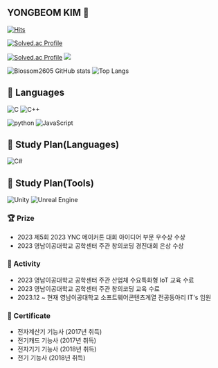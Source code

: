 <div align=left>

## YONGBEOM KIM 🤣
[![Hits](https://hits.seeyoufarm.com/api/count/incr/badge.svg?url=https%3A%2F%2Fgithub.com%2FBlossom2605&count_bg=%2379C83D&title_bg=%23555555&icon=&icon_color=%23E7E7E7&title=hits&edge_flat=false)](https://hits.seeyoufarm.com)

[![Solved.ac
Profile](http://mazassumnida.wtf/api/mini/generate_badge?boj=yule2605)](https://solved.ac/yule2605)

[![Solved.ac Profile](http://mazassumnida.wtf/api/v2/generate_badge?boj=yule2605)](https://solved.ac/yule2605/)
<img src="http://mazandi.herokuapp.com/api?handle=yule2605&theme=dark"/>

![Blossom2605 GitHub stats](https://github-readme-stats.vercel.app/api?username=Blossom2605&theme=dark)
![Top Langs](https://github-readme-stats.vercel.app/api/top-langs/?username=Blossom2605&layout=compact&theme=dark)

## 📖 Languages

![C](https://img.shields.io/badge/C-A8B9CC?logo=C&logoColor=black)
![C++](https://img.shields.io/badge/C%2B%2B-00599C?logo=c%2B%2B)

![python](https://img.shields.io/badge/Python-3776AB?logo=python&logoColor=white)
![JavaScript](https://img.shields.io/badge/JavaScript-F7DF1E?logo=javascript&logoColor=black)

## 📖 Study Plan(Languages)
![C#](https://img.shields.io/badge/C%23-239120?logo=Csharp)

## 📖 Study Plan(Tools)
![Unity](https://img.shields.io/badge/Unity-000000?logo=Unity)
![Unreal Engine](https://img.shields.io/badge/unrealengine-%23313131.svg?logo=unrealengine&logoColor=white)

  <h3>🏆 Prize</h3>
  <ul>
    <li>2023 제5회 2023 YNC 메이커톤 대회 아이디어 부문 우수상 수상</li>
    <li>2023 영남이공대학교 공학센터 주관 창의코딩 경진대회 은상 수상</li>
  </ul>
  
  <h3>🏃 Activity</h3>
  <ul>
    <li>2023 영남이공대학교 공학센터 주관 산업체 수요특화형 IoT 교육 수료</li>
    <li>2023 영남이공대학교 공학센터 주관 창의코딩 교육 수료</li>
    <li>2023.12 ~ 현재 영남이공대학교 소프트웨어콘텐츠계열 전공동아리 IT's 임원</li>
  </ul>

   <h3>📰 Certificate</h3>
  <ul>
    <li>전자계산기 기능사 (2017년 취득)</li>
    <li>전기캐드 기능사 (2017년 취득)</li>
    <li>전자기기 기능사 (2018년 취득)</li>
    <li>전기 기능사 (2018년 취득)</li>
  </ul>

</div>
